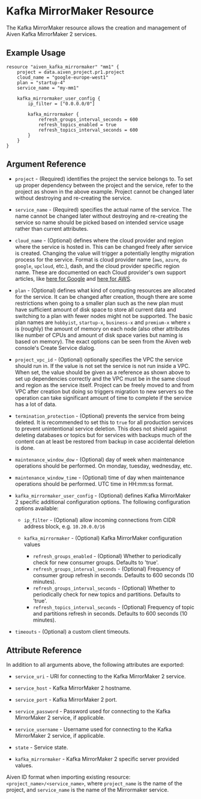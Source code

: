 # Kafka MirrorMaker Resource

The Kafka MirrorMaker resource allows the creation and management of Aiven Kafka MirrorMaker 2 services.

## Example Usage

```hcl
resource "aiven_kafka_mirrormaker" "mm1" {
    project = data.aiven_project.pr1.project
    cloud_name = "google-europe-west1"
    plan = "startup-4"
    service_name = "my-mm1"
    
    kafka_mirrormaker_user_config {
        ip_filter = ["0.0.0.0/0"]

        kafka_mirrormaker {
            refresh_groups_interval_seconds = 600
            refresh_topics_enabled = true
            refresh_topics_interval_seconds = 600
        }
    }
}
```

## Argument Reference

* `project` - (Required) identifies the project the service belongs to. To set up proper dependency
between the project and the service, refer to the project as shown in the above example.
Project cannot be changed later without destroying and re-creating the service.

* `service_name` - (Required) specifies the actual name of the service. The name cannot be changed
later without destroying and re-creating the service so name should be picked based on
intended service usage rather than current attributes.

* `cloud_name` - (Optional) defines where the cloud provider and region where the service is hosted
in. This can be changed freely after service is created. Changing the value will trigger
a potentially lengthy migration process for the service. Format is cloud provider name
(`aws`, `azure`, `do` `google`, `upcloud`, etc.), dash, and the cloud provider
specific region name. These are documented on each Cloud provider's own support articles,
like [here for Google](https://cloud.google.com/compute/docs/regions-zones/) and
[here for AWS](https://docs.aws.amazon.com/AmazonRDS/latest/UserGuide/Concepts.RegionsAndAvailabilityZones.html).

* `plan` - (Optional) defines what kind of computing resources are allocated for the service. It can
be changed after creation, though there are some restrictions when going to a smaller
plan such as the new plan must have sufficient amount of disk space to store all current
data and switching to a plan with fewer nodes might not be supported. The basic plan
names are `hobbyist`, `startup-x`, `business-x` and `premium-x` where `x` is
(roughly) the amount of memory on each node (also other attributes like number of CPUs
and amount of disk space varies but naming is based on memory). The exact options can be
seen from the Aiven web console's Create Service dialog.

* `project_vpc_id` - (Optional) optionally specifies the VPC the service should run in. If the value
is not set the service is not run inside a VPC. When set, the value should be given as a
reference as shown above to set up dependencies correctly and the VPC must be in the same
cloud and region as the service itself. Project can be freely moved to and from VPC after
creation but doing so triggers migration to new servers so the operation can take
significant amount of time to complete if the service has a lot of data.

* `termination_protection` - (Optional) prevents the service from being deleted. It is recommended to
set this to `true` for all production services to prevent unintentional service
deletion. This does not shield against deleting databases or topics but for services
with backups much of the content can at least be restored from backup in case accidental
deletion is done.

* `maintenance_window_dow` - (Optional) day of week when maintenance operations should be performed. 
On monday, tuesday, wednesday, etc.

* `maintenance_window_time` - (Optional) time of day when maintenance operations should be performed. 
UTC time in HH:mm:ss format.

* `kafka_mirrormaker_user_config` - (Optional) defines Kafka MirrorMaker 2 specific additional configuration options. 
The following configuration options available:
    * `ip_filter` - (Optional) allow incoming connections from CIDR address block, e.g. `10.20.0.0/16`
    
    * `kafka_mirrormaker` - (Optional) Kafka MirrorMaker configuration values
        * `refresh_groups_enabled` - (Optional) Whether to periodically check for new consumer groups. 
        Defaults to 'true'.
        * `refresh_groups_interval_seconds` - (Optional) Frequency of consumer group refresh in seconds. 
        Defaults to 600 seconds (10 minutes).
        * `refresh_groups_interval_seconds` - (Optional) Whether to periodically check for new topics and 
        partitions. Defaults to 'true'.
        * `refresh_topics_interval_seconds` - (Optional) Frequency of topic and partitions refresh in 
        seconds. Defaults to 600 seconds (10 minutes).

* `timeouts` - (Optional) a custom client timeouts.

## Attribute Reference

In addition to all arguments above, the following attributes are exported:

* `service_uri` - URI for connecting to the Kafka MirrorMaker 2 service.

* `service_host` - Kafka MirrorMaker 2 hostname.

* `service_port` - Kafka MirrorMaker 2 port.

* `service_password` - Password used for connecting to the Kafka MirrorMaker 2 service, if applicable.

* `service_username` - Username used for connecting to the Kafka MirrorMaker 2 service, if applicable.

* `state` - Service state.

* `kafka_mirrormaker` - Kafka MirrorMaker 2 specific server provided values.

Aiven ID format when importing existing resource: `<project_name>/<service_name>`, where `project_name`
is the name of the project, and `service_name` is the name of the Mirrormaker service.
